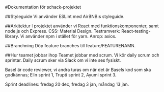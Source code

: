 
#Dokumentation för schack-projektet

##Styleguide
Vi använder ESLint med AirBNB:s styleguide.

##Arkitektur
I projektet använder vi React med funktionskomponenter, samt node.js och Express. CSS: Material Design. Testramverk: React-testing-library. Vi använder npm i stället för yarn. Anrop: axios.

##Branchning
Döp feature branches till feature/FEATURENAMN.

##Hur teamet jobbar ihop
Teamet jobbar med scrum. Vi kör daily scrum och sprintar. Daily scrum sker via Slack om vi inte ses fysiskt.

Basel är code reviewer, vi andra turas om när det är Basels kod som ska godkännas; Elin sprint 1, Trupti sprint 2, Ayumi sprint 3.

Sprint deadlines: fredag 20 dec, fredag 3 jan, måndag 13 jan.
